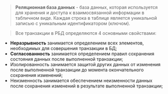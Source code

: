> **Реляционная база данных** - база данных, которая используется для хранения и доступа к взаимосвязанной информации в табличном виде. Каждая строка в таблице является уникальной записью с уникальным идентификатором (ключом). 

> Все транзакции в РБД определяются 4 основными свойствами:

- **Неразрывность** занимается определением всех элементов, необходимых для совершения транзакции в БД;
- **Согласованность** занимается определением правил сохранения состояния данных после выполненной транзакции;
- Изолированность занимается защитой других данных от изменения после выполненной транзакции до момента окончательного сохранения изменений;
- Неизменность занимается обеспечением неизменности данных после сохранения изменений в результате выполненной транзакции;